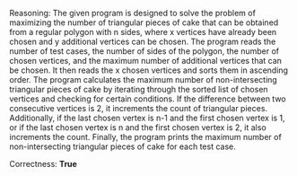 Reasoning: 
The given program is designed to solve the problem of maximizing the number of triangular pieces of cake that can be obtained from a regular polygon with n sides, where x vertices have already been chosen and y additional vertices can be chosen. The program reads the number of test cases, the number of sides of the polygon, the number of chosen vertices, and the maximum number of additional vertices that can be chosen. It then reads the x chosen vertices and sorts them in ascending order. The program calculates the maximum number of non-intersecting triangular pieces of cake by iterating through the sorted list of chosen vertices and checking for certain conditions. If the difference between two consecutive vertices is 2, it increments the count of triangular pieces. Additionally, if the last chosen vertex is n-1 and the first chosen vertex is 1, or if the last chosen vertex is n and the first chosen vertex is 2, it also increments the count. Finally, the program prints the maximum number of non-intersecting triangular pieces of cake for each test case.

Correctness: **True**